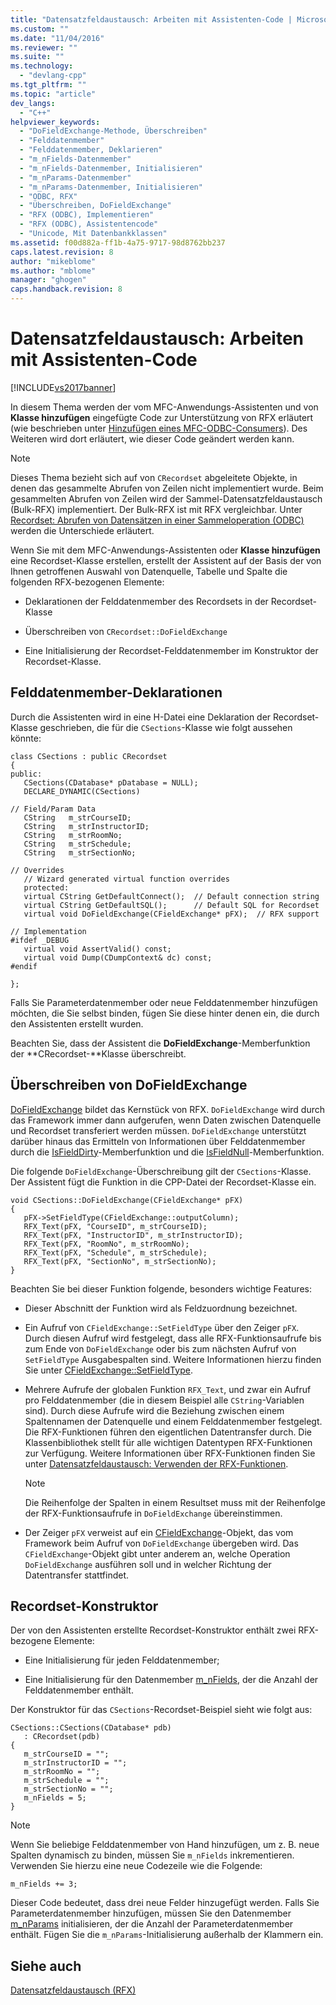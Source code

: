 ```yaml
---
title: "Datensatzfeldaustausch: Arbeiten mit Assistenten-Code | Microsoft Docs"
ms.custom: ""
ms.date: "11/04/2016"
ms.reviewer: ""
ms.suite: ""
ms.technology: 
  - "devlang-cpp"
ms.tgt_pltfrm: ""
ms.topic: "article"
dev_langs: 
  - "C++"
helpviewer_keywords: 
  - "DoFieldExchange-Methode, Überschreiben"
  - "Felddatenmember"
  - "Felddatenmember, Deklarieren"
  - "m_nFields-Datenmember"
  - "m_nFields-Datenmember, Initialisieren"
  - "m_nParams-Datenmember"
  - "m_nParams-Datenmember, Initialisieren"
  - "ODBC, RFX"
  - "Überschreiben, DoFieldExchange"
  - "RFX (ODBC), Implementieren"
  - "RFX (ODBC), Assistentencode"
  - "Unicode, Mit Datenbankklassen"
ms.assetid: f00d882a-ff1b-4a75-9717-98d8762bb237
caps.latest.revision: 8
author: "mikeblome"
ms.author: "mblome"
manager: "ghogen"
caps.handback.revision: 8
---
```

# Datensatzfeldaustausch: Arbeiten mit Assistenten-Code
[!INCLUDE[vs2017banner](../../assembler/inline/includes/vs2017banner.md)]

In diesem Thema werden der vom MFC\-Anwendungs\-Assistenten und von **Klasse hinzufügen** eingefügte Code zur Unterstützung von RFX erläutert \(wie beschrieben unter [Hinzufügen eines MFC\-ODBC\-Consumers](../../mfc/reference/adding-an-mfc-odbc-consumer.md)\). Des Weiteren wird dort erläutert, wie dieser Code geändert werden kann.  
  
> [!NOTE]
>  Dieses Thema bezieht sich auf von `CRecordset` abgeleitete Objekte, in denen das gesammelte Abrufen von Zeilen nicht implementiert wurde.  Beim gesammelten Abrufen von Zeilen wird der Sammel\-Datensatzfeldaustausch \(Bulk\-RFX\) implementiert.  Der Bulk\-RFX ist mit RFX vergleichbar.  Unter [Recordset: Abrufen von Datensätzen in einer Sammeloperation \(ODBC\)](../../data/odbc/recordset-fetching-records-in-bulk-odbc.md) werden die Unterschiede erläutert.  
  
 Wenn Sie mit dem MFC\-Anwendungs\-Assistenten oder **Klasse hinzufügen** eine Recordset\-Klasse erstellen, erstellt der Assistent auf der Basis der von Ihnen getroffenen Auswahl von Datenquelle, Tabelle und Spalte die folgenden RFX\-bezogenen Elemente:  
  
-   Deklarationen der Felddatenmember des Recordsets in der Recordset\-Klasse  
  
-   Überschreiben von `CRecordset::DoFieldExchange`  
  
-   Eine Initialisierung der Recordset\-Felddatenmember im Konstruktor der Recordset\-Klasse.  
  
##  <a name="_core_the_field_data_member_declarations"></a> Felddatenmember\-Deklarationen  
 Durch die Assistenten wird in eine H\-Datei eine Deklaration der Recordset\-Klasse geschrieben, die für die `CSections`\-Klasse wie folgt aussehen könnte:  
  
```  
class CSections : public CRecordset  
{  
public:  
   CSections(CDatabase* pDatabase = NULL);  
   DECLARE_DYNAMIC(CSections)  
  
// Field/Param Data  
   CString   m_strCourseID;  
   CString   m_strInstructorID;  
   CString   m_strRoomNo;  
   CString   m_strSchedule;  
   CString   m_strSectionNo;  
  
// Overrides  
   // Wizard generated virtual function overrides  
   protected:  
   virtual CString GetDefaultConnect();  // Default connection string  
   virtual CString GetDefaultSQL();      // Default SQL for Recordset  
   virtual void DoFieldExchange(CFieldExchange* pFX);  // RFX support  
  
// Implementation  
#ifdef _DEBUG  
   virtual void AssertValid() const;  
   virtual void Dump(CDumpContext& dc) const;  
#endif  
  
};  
```  
  
 Falls Sie Parameterdatenmember oder neue Felddatenmember hinzufügen möchten, die Sie selbst binden, fügen Sie diese hinter denen ein, die durch den Assistenten erstellt wurden.  
  
 Beachten Sie, dass der Assistent die **DoFieldExchange**\-Memberfunktion der **CRecordset\-**Klasse überschreibt.  
  
##  <a name="_core_the_dofieldexchange_override"></a> Überschreiben von DoFieldExchange  
 [DoFieldExchange](../Topic/CRecordset::DoFieldExchange.md) bildet das Kernstück von RFX.  `DoFieldExchange` wird durch das Framework immer dann aufgerufen, wenn Daten zwischen Datenquelle und Recordset transferiert werden müssen.  `DoFieldExchange` unterstützt darüber hinaus das Ermitteln von Informationen über Felddatenmember durch die [IsFieldDirty](../Topic/CRecordset::IsFieldDirty.md)\-Memberfunktion und die [IsFieldNull](../Topic/CRecordset::IsFieldNull.md)\-Memberfunktion.  
  
 Die folgende `DoFieldExchange`\-Überschreibung gilt der `CSections`\-Klasse.  Der Assistent fügt die Funktion in die CPP\-Datei der Recordset\-Klasse ein.  
  
```  
void CSections::DoFieldExchange(CFieldExchange* pFX)  
{  
   pFX->SetFieldType(CFieldExchange::outputColumn);  
   RFX_Text(pFX, "CourseID", m_strCourseID);  
   RFX_Text(pFX, "InstructorID", m_strInstructorID);  
   RFX_Text(pFX, "RoomNo", m_strRoomNo);  
   RFX_Text(pFX, "Schedule", m_strSchedule);  
   RFX_Text(pFX, "SectionNo", m_strSectionNo);  
}  
```  
  
 Beachten Sie bei dieser Funktion folgende, besonders wichtige Features:  
  
-   Dieser Abschnitt der Funktion wird als Feldzuordnung bezeichnet.  
  
-   Ein Aufruf von `CFieldExchange::SetFieldType` über den Zeiger `pFX`.  Durch diesen Aufruf wird festgelegt, dass alle RFX\-Funktionsaufrufe bis zum Ende von `DoFieldExchange` oder bis zum nächsten Aufruf von `SetFieldType` Ausgabespalten sind.  Weitere Informationen hierzu finden Sie unter [CFieldExchange::SetFieldType](../Topic/CFieldExchange::SetFieldType.md).  
  
-   Mehrere Aufrufe der globalen Funktion `RFX_Text`, und zwar ein Aufruf pro Felddatenmember \(die in diesem Beispiel alle `CString`\-Variablen sind\).  Durch diese Aufrufe wird die Beziehung zwischen einem Spaltennamen der Datenquelle und einem Felddatenmember festgelegt.  Die RFX\-Funktionen führen den eigentlichen Datentransfer durch.  Die Klassenbibliothek stellt für alle wichtigen Datentypen RFX\-Funktionen zur Verfügung.  Weitere Informationen über RFX\-Funktionen finden Sie unter [Datensatzfeldaustausch: Verwenden der RFX\-Funktionen](../../data/odbc/record-field-exchange-using-the-rfx-functions.md).  
  
    > [!NOTE]
    >  Die Reihenfolge der Spalten in einem Resultset muss mit der Reihenfolge der RFX\-Funktionsaufrufe in `DoFieldExchange` übereinstimmen.  
  
-   Der Zeiger `pFX` verweist auf ein [CFieldExchange](../../mfc/reference/cfieldexchange-class.md)\-Objekt, das vom Framework beim Aufruf von `DoFieldExchange` übergeben wird.  Das `CFieldExchange`\-Objekt gibt unter anderem an, welche Operation `DoFieldExchange` ausführen soll und in welcher Richtung der Datentransfer stattfindet.  
  
##  <a name="_core_the_recordset_constructor"></a> Recordset\-Konstruktor  
 Der von den Assistenten erstellte Recordset\-Konstruktor enthält zwei RFX\-bezogene Elemente:  
  
-   Eine Initialisierung für jeden Felddatenmember;  
  
-   Eine Initialisierung für den Datenmember [m\_nFields](../Topic/CRecordset::m_nFields.md), der die Anzahl der Felddatenmember enthält.  
  
 Der Konstruktor für das `CSections`\-Recordset\-Beispiel sieht wie folgt aus:  
  
```  
CSections::CSections(CDatabase* pdb)  
   : CRecordset(pdb)  
{  
   m_strCourseID = "";  
   m_strInstructorID = "";  
   m_strRoomNo = "";  
   m_strSchedule = "";  
   m_strSectionNo = "";  
   m_nFields = 5;  
}  
```  
  
> [!NOTE]
>  Wenn Sie beliebige Felddatenmember von Hand hinzufügen, um z. B. neue Spalten dynamisch zu binden, müssen Sie `m_nFields` inkrementieren.  Verwenden Sie hierzu eine neue Codezeile wie die Folgende:  
  
```  
m_nFields += 3;  
```  
  
 Dieser Code bedeutet, dass drei neue Felder hinzugefügt werden.  Falls Sie Parameterdatenmember hinzufügen, müssen Sie den Datenmember [m\_nParams](../Topic/CRecordset::m_nParams.md) initialisieren, der die Anzahl der Parameterdatenmember enthält.  Fügen Sie die `m_nParams`\-Initialisierung außerhalb der Klammern ein.  
  
## Siehe auch  
 [Datensatzfeldaustausch \(RFX\)](../../data/odbc/record-field-exchange-rfx.md)